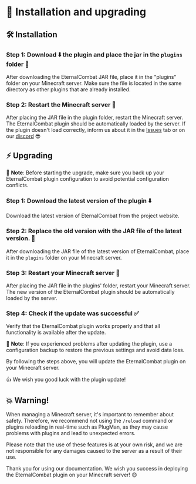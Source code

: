 # 🔧 Installation and upgrading

## 🛠️ Installation

### Step 1: Download ⬇️ the plugin and place the jar in the `plugins` folder 📂
After downloading the EternalCombat JAR file, place it in the "plugins" folder on your Minecraft server. Make sure the file is located in the same directory as other plugins that are already installed.

### Step 2: Restart the Minecraft server 🔄
After placing the JAR file in the plugin folder, restart the Minecraft server. The EternalCombat plugin should be automatically loaded by the server. If the plugin doesn't load correctly, inform us about it in the [Issues](https://github.com/EternalCodeTeam/EternalCombat/issues) tab or on our [discord](https://discord.gg/FQ7jmGBd6c) 😎

## ⚡ Upgrading
📝 **Note**: Before starting the upgrade, make sure you back up your EternalCombat plugin configuration to avoid potential configuration conflicts.

### Step 1: Download the latest version of the plugin ⬇️
Download the latest version of EternalCombat from the project website.

### Step 2: Replace the old version with the JAR file of the latest version. 💾
After downloading the JAR file of the latest version of EternalCombat, place it in the `plugins` folder on your Minecraft server.

### Step 3: Restart your Minecraft server 🔄
After placing the JAR file in the plugins' folder, restart your Minecraft server. The new version of the EternalCombat plugin should be automatically loaded by the server.

### Step 4: Check if the update was successful ✅
Verify that the EternalCombat plugin works properly and that all functionality is available after the update.

📝 **Note**: If you experienced problems after updating the plugin, use a configuration backup to restore the previous settings and avoid data loss.

By following the steps above, you will update the EternalCombat plugin on your Minecraft server.

👍 We wish you good luck with the plugin update!

## 💥 Warning!
When managing a Minecraft server, it's important to remember about safety. Therefore, we recommend not using the `/reload` command or plugins reloading in real-time such as PlugMan, as they may cause problems with plugins and lead to unexpected errors.

Please note that the use of these features is at your own risk, and we are not responsible for any damages caused to the server as a result of their use.

Thank you for using our documentation. We wish you success in deploying the EternalCombat plugin on your Minecraft server! 😊
